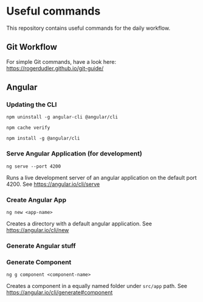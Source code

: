 # Useful commands

This repository contains useful commands for the daily workflow.

## Git Workflow
For simple Git commands, have a look here: https://rogerdudler.github.io/git-guide/

## Angular

### Updating the CLI
`npm uninstall -g angular-cli @angular/cli`

`npm cache verify`

`npm install -g @angular/cli`

### Serve Angular Application (for development)
`ng serve --port 4200`

Runs a live development server of an angular application on the default port 4200. See https://angular.io/cli/serve

### Create Angular App
`ng new <app-name>`

Creates a directory with a default angular application. See https://angular.io/cli/new

### Generate Angular stuff

### Generate Component
`ng g component <component-name>`

Creates a component in a equally named folder under `src/app` path. See https://angular.io/cli/generate#component

